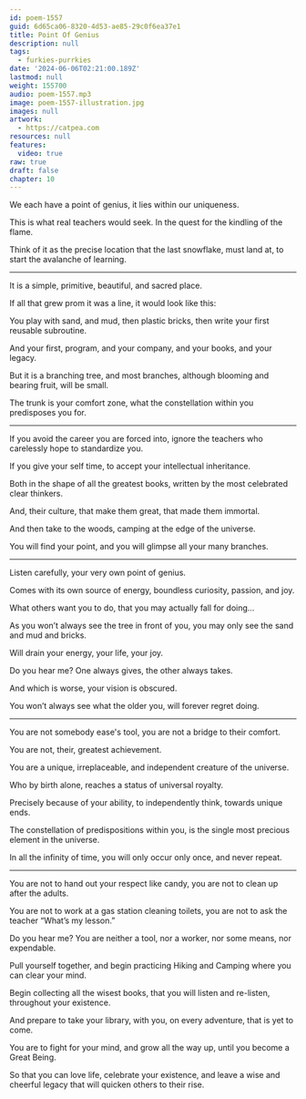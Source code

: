 ```yaml
---
id: poem-1557
guid: 6d65ca06-8320-4d53-ae85-29c0f6ea37e1
title: Point Of Genius
description: null
tags:
  - furkies-purrkies
date: '2024-06-06T02:21:00.189Z'
lastmod: null
weight: 155700
audio: poem-1557.mp3
image: poem-1557-illustration.jpg
images: null
artwork:
  - https://catpea.com
resources: null
features:
  video: true
raw: true
draft: false
chapter: 10
---
```


We each have a point of genius,
it lies within our uniqueness.

This is what real teachers would seek.
In the quest for the kindling of the flame.

Think of it as the precise location that the last snowflake,
must land at, to start the avalanche of learning.

---

It is a simple, primitive, beautiful,
and sacred place.

If all that grew prom it was a line,
it would look like this:

You play with sand, and mud, then plastic bricks,
then write your first reusable subroutine.

And your first, program, and your company,
and your books, and your legacy.

But it is a branching tree, and most branches,
although blooming and bearing fruit, will be small.

The trunk is your comfort zone,
what the constellation within you predisposes you for.

---

If you avoid the career you are forced into,
ignore the teachers who carelessly hope to standardize you.

If you give your self time,
to accept your intellectual inheritance.

Both in the shape of all the greatest books,
written by the most celebrated clear thinkers.

And, their culture, that make them great,
that made them immortal.

And then take to the woods,
camping at the edge of the universe.

You will find your point,
and you will glimpse all your many branches.

---

Listen carefully,
your very own point of genius.

Comes with its own source of energy,
boundless curiosity, passion, and joy.

What others want you to do,
that you may actually fall for doing…

As you won’t always see the tree in front of you,
you may only see the sand and mud and bricks.

Will drain your energy,
your life, your joy.

Do you hear me?
One always gives, the other always takes.

And which is worse,
your vision is obscured.

You won’t always see what the older you,
will forever regret doing.

---

You are not somebody ease's tool,
you are not a bridge to their comfort.

You are not, their,
greatest achievement.

You are a unique, irreplaceable,
and independent creature of the universe.

Who by birth alone,
reaches a status of universal royalty.

Precisely because of your ability,
to independently think, towards unique ends.

The constellation of predispositions within you,
is the single most precious element in the universe.

In all the infinity of time,
you will only occur only once, and never repeat.

---

You are not to hand out your respect like candy,
you are not to clean up after the adults.

You are not to work at a gas station cleaning toilets,
you are not to ask the teacher “What’s my lesson.”

Do you hear me? You are neither a tool,
nor a worker, nor some means, nor expendable.

Pull yourself together,
and begin practicing Hiking and Camping where you can clear your mind.

Begin collecting all the wisest books,
that you will listen and re-listen, throughout your existence.

And prepare to take your library,
with you, on every adventure, that is yet to come.

You are to fight for your mind,
and grow all the way up, until you become a Great Being.

So that you can love life, celebrate your existence,
and leave a wise and cheerful legacy that will quicken others to their rise.
